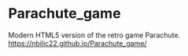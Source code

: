 # Parachute_game
Modern HTML5 version of the retro game Parachute.
https://nbilic22.github.io/Parachute_game/
